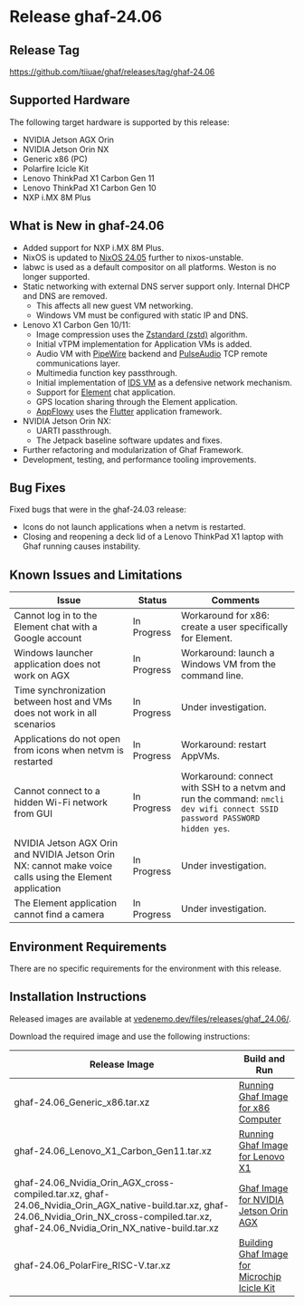 <!--
    Copyright 2022-2024 TII (SSRC) and the Ghaf contributors
    SPDX-License-Identifier: CC-BY-SA-4.0
-->

# Release ghaf-24.06


## Release Tag

<https://github.com/tiiuae/ghaf/releases/tag/ghaf-24.06>


## Supported Hardware

The following target hardware is supported by this release:

* NVIDIA Jetson AGX Orin
* NVIDIA Jetson Orin NX
* Generic x86 (PC)
* Polarfire Icicle Kit
* Lenovo ThinkPad X1 Carbon Gen 11
* Lenovo ThinkPad X1 Carbon Gen 10
* NXP i.MX 8M Plus


## What is New in ghaf-24.06

* Added support for NXP i.MX 8M Plus.
* NixOS is updated to [NixOS 24.05](https://nixos.org/blog/announcements/2024/nixos-2405/) further to nixos-unstable.
* labwc is used as a default compositor on all platforms. Weston is no longer supported.
* Static networking with external DNS server support only. Internal DHCP and DNS are removed.
  * This affects all new guest VM networking.
  * Windows VM must be configured with static IP and DNS.
* Lenovo X1 Carbon Gen 10/11:
  * Image compression uses the [Zstandard (zstd)](https://github.com/facebook/zstd) algorithm.
  * Initial vTPM implementation for Application VMs is added.
  * Audio VM with [PipeWire](https://gitlab.freedesktop.org/pipewire/pipewire) backend and [PulseAudio](https://www.freedesktop.org/wiki/Software/PulseAudio/) TCP remote communications layer.
  * Multimedia function key passthrough.
  * Initial implementation of [IDS VM](../architecture/adr/idsvm.md) as a defensive network mechanism.
  * Support for [Element](https://element.io/) chat application.
  * GPS location sharing through the Element application.
  * [AppFlowy](https://github.com/AppFlowy-IO/AppFlowy) uses the [Flutter](https://github.com/flutter) application framework.
* NVIDIA Jetson Orin NX:
  * UARTI passthrough.
  * The Jetpack baseline software updates and fixes.
* Further refactoring and modularization of Ghaf Framework.
* Development, testing, and performance tooling improvements.


## Bug Fixes

Fixed bugs that were in the ghaf-24.03 release:

* Icons do not launch applications when a netvm is restarted.
* Closing and reopening a deck lid of a Lenovo ThinkPad X1 laptop with Ghaf running causes instability.


## Known Issues and Limitations

| Issue           | Status      | Comments                             |
|-----------------|-------------|--------------------------------------|
| Cannot log in to the Element chat with a Google account  | In Progress | Workaround for x86: create a user specifically for Element. |
| Windows launcher application does not work on AGX  | In Progress | Workaround: launch a Windows VM from the command line. |
| Time synchronization between host and VMs does not work in all scenarios  | In Progress | Under investigation. |
| Applications do not open from icons when netvm is restarted | In Progress | Workaround: restart AppVMs. |
| Cannot connect to a hidden Wi-Fi network from GUI | In Progress | Workaround:  connect with SSH to a netvm and run the command: `nmcli dev wifi connect SSID password PASSWORD hidden yes`. |
| NVIDIA Jetson AGX Orin and NVIDIA Jetson Orin NX: cannot make voice calls using the Element application | In Progress | Under investigation. |
| The Element application cannot find a camera | In Progress | Under investigation. |


## Environment Requirements

There are no specific requirements for the environment with this release.


## Installation Instructions

Released images are available at [vedenemo.dev/files/releases/ghaf_24.06/](https://vedenemo.dev/files/releases/ghaf_24.06/).

Download the required image and use the following instructions:

| Release Image           | Build and Run      |
|-------------------------|--------------------|
| ghaf-24.06_Generic_x86.tar.xz | [Running Ghaf Image for x86 Computer](../ref_impl/build_and_run.md#running-ghaf-image-for-x86-computer) |
| ghaf-24.06_Lenovo_X1_Carbon_Gen11.tar.xz  | [Running Ghaf Image for Lenovo X1](../ref_impl/build_and_run.md#running-ghaf-image-for-lenovo-x1) |
| ghaf-24.06_Nvidia_Orin_AGX_cross-compiled.tar.xz, ghaf-24.06_Nvidia_Orin_AGX_native-build.tar.xz, ghaf-24.06_Nvidia_Orin_NX_cross-compiled.tar.xz, ghaf-24.06_Nvidia_Orin_NX_native-build.tar.xz  | [Ghaf Image for NVIDIA Jetson Orin AGX](../ref_impl/build_and_run.md#ghaf-image-for-nvidia-jetson-orin-agx) |
| ghaf-24.06_PolarFire_RISC-V.tar.xz | [Building Ghaf Image for Microchip Icicle Kit](../ref_impl/build_and_run.md#building-ghaf-image-for-microchip-icicle-kit) |


<!--
    There is no image for NXP i.MX 8M Plus. We say that we added the nxp support in this release but there is no image to try it. Yes, this is dog.
-->
